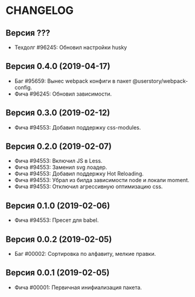 CHANGELOG
====================


Версия ???
--------------------
 - Техдолг #96245: Обновил настройки husky


Версия 0.4.0 (2019-04-17)
--------------------
 - Баг #95659: Вынес webpack конфиги в пакет @userstory/webpack-config.
 - Фича #96245: Обновил зависимости.


Версия 0.3.0 (2019-02-12)
--------------------
 - Фича #94553: Добавил поддержку css-modules.


Версия 0.2.0 (2019-02-07)
--------------------
 - Фича #94553: Включил JS в Less.
 - Фича #94553: Заменил svg лоадер.
 - Фича #94553: Добавил поддержку Hot Reloading.
 - Фича #94553: Убрал из билда зависимости node и локали moment.
 - Фича #94553: Отключил агрессивную оптимизацию css.


Версия 0.1.0 (2019-02-06)
--------------------
 - Фича #94553: Пресет для babel.


Версия 0.0.2 (2019-02-05)
--------------------
 - Баг #00002: Сортировка по алфавиту, мелкие правки.


Версия 0.0.1 (2019-02-05)
--------------------
 - Фича #00001: Первичная инифиализация пакета.
